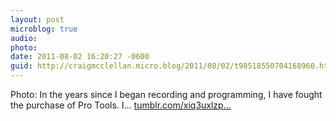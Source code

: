 ```yaml
---
layout: post
microblog: true
audio: 
photo: 
date: 2011-08-02 16:20:27 -0600
guid: http://craigmcclellan.micro.blog/2011/08/02/t98518550704168960.html
---
```

Photo: In the years since I began recording and programming, I have fought the purchase of Pro Tools. I... [tumblr.com/xiq3uxlzp...](http://tumblr.com/xiq3uxlzpo)
